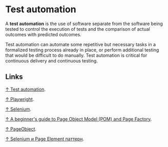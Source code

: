# Test automation

A **test automation** is the use of software separate from the software being tested to control the execution of tests and the comparison of actual outcomes with predicted outcomes.

Test automation can automate some repetitive but necessary tasks in a formalized testing process already in place, or perform additional testing that would be difficult to do manually. Test automation is critical for continuous delivery and continuous testing.

## Links

[↑ Test automation](https://en.wikipedia.org/wiki/Test_automation).

[↑ Playwright](https://playwright.dev).

[↑ Selenium](https://github.com/SeleniumHQ/).

[↑ A beginner's guide to Page Object Model (POM) and Page Factory](https://qatestblog.hashnode.dev/qa-tester-beginner-series-a-beginners-guide-to-page-object-model-pom-and-page-factory).

[↑ PageObject](https://martinfowler.com/bliki/PageObject.html).

[↑ Selenium и Page Element паттерн](https://yesk.com.ua/selenium-и-page-element-паттерн/).
